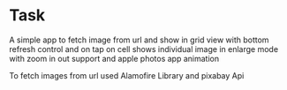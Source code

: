 # Task
A simple app to fetch image from url and show in grid view with bottom refresh control and on tap on cell shows individual image in enlarge mode with zoom in out support and apple photos app animation

To fetch images from url used Alamofire Library and pixabay Api

